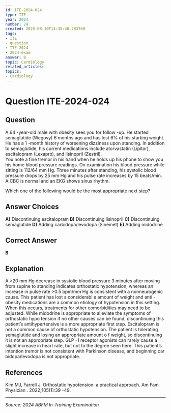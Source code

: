 ```yaml
---
id: ITE-2024-024
type: ITE
year: 2024
number: 24
created: 2025-08-10T13:35:40.783760
tags:
- ITE
- question
- ITE-2024
- 2024-exam
answer: B
topic: Cardiology
related_articles:
topics:
- Cardiology
---
```


# Question ITE-2024-024

## Question
A 64 -year-old male with obesity sees you for follow -up. He started semaglutide (Wegovy) 6 months 
ago and has lost 6% of his starting weight. He has a 1 -month history of worsening dizziness upon 
standing. In addition to semaglutide, his current medications include atorvastatin (Lipitor), 
escitalopram (Lexapro), and lisinopril (Zestril).  
 You note a fine tremor in his hand when he holds up his phone to show you his home blood pressure 
readings. On examination his blood pressure while sitting is 112/64 mm Hg. Three minutes after 
standing, his systolic blood pressure drops by 25 mm Hg and his pulse rate increases by 15 beats/min. 
A CBC is normal and an EKG shows sinus rhythm.  
 
Which one of the following would be the most appropriate next step?

## Answer Choices
**A)** Discontinuing escitalopram
**B)** Discontinuing lisinopril
**C)** Discontinuing semaglutide
**D)** Adding carbidopa/levodopa (Sinemet)
**E)** Adding midodrine

## Correct Answer
**B**

## Explanation
A >20 mm Hg decrease in systolic blood pressure 3 minutes after moving from supine to standing indicates orthostatic hypotension, whereas an increase in pulse rate >0.5 bpm/mm Hg is consistent with a nonneurogenic cause. This patient has lost a considerabl e amount of weight and anti -obesity medications are a common etiology of hypotension in this setting. When this occurs, treatments for other comorbidities may need to be adjusted. While midodrine is appropriate to alleviate the symptoms of orthostatic hypo tension if no other causes can be found, discontinuing this patient’s antihypertensive is a more appropriate first step. Escitalopram is not a common cause of orthostatic hypotension. The patient is tolerating semaglutide and losing an appropriate amount o f weight, so discontinuing it is not an appropriate step. GLP -1 receptor agonists can rarely cause a slight increase in heart rate, but not to the degree seen here. This patient’s intention tremor is not consistent with Parkinson disease, and beginning car bidopa/levodopa is not appropriate.

## References
Kim MJ, Farrell J. Orthostatic hypotension: a practical approach. Am Fam Physician . 2022;105(1):39 -49.

---
*Source: 2024 ABFM In-Training Examination*